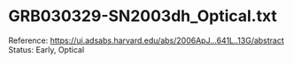 # GRB030329-SN2003dh_Optical.txt

Reference: https://ui.adsabs.harvard.edu/abs/2006ApJ...641L..13G/abstract
Status: Early, Optical